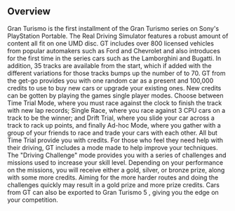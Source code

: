 ## Overview

Gran Turismo is the first installment of the Gran Turismo series on Sony's PlayStation Portable. The Real Driving Simulator features a robust amount of content all fit on one UMD disc. GT includes over 800 licensed vehicles from popular automakers such as Ford and Chevrolet and also introduces for the first time in the series cars such as the Lamborghini and Bugatti. In addition, 35 tracks are available from the start, which if added with the different variations for those tracks bumps up the number of to 70. GT from the get-go provides you with one random car as a present and 100,000 credits to use to buy new cars or upgrade your existing ones. New credits can be gotten by playing the games single player modes. Choose between Time Trial Mode, where you must race against the clock to finish the track with new lap records; Single Race, where you race against 3 CPU cars on a track to be the winner; and Drift Trial, where you slide your car across a track to rack up points, and finally Ad-hoc Mode, where you gather with a group of your friends to race and trade your cars with each other. All but Time Trial provide you with credits. For those who feel they need help with their driving, GT includes a mode made to help improve your techniques. The "Driving Challenge" mode provides you with a series of challenges and missions used to increase your skill level. Depending on your performance on the missions, you will receive either a gold, silver, or bronze prize, along with some more credits. Aiming for the more harder routes and doing the challenges quickly may result in a gold prize and more prize credits. Cars from GT can also be exported to Gran Turismo 5 , giving you the edge on your competition.